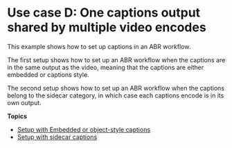 # Use case D: One captions output shared by multiple video encodes<a name="use-case-one-captions-output-shared-by-multiple-video-encode"></a>

This example shows how to set up captions in an ABR workflow\. 

The first setup shows how to set up an ABR workflow when the captions are in the same output as the video, meaning that the captions are either embedded or captions style\.

The second setup shows how to set up an ABR workflow when the captions belong to the sidecar category, in which case each captions encode is in its own output\.

**Topics**
+ [Setup with Embedded or object\-style captions](setup-with-procedure-a-captions.md)
+ [Setup with sidecar captions](setup-with-procedure-b-captions.md)